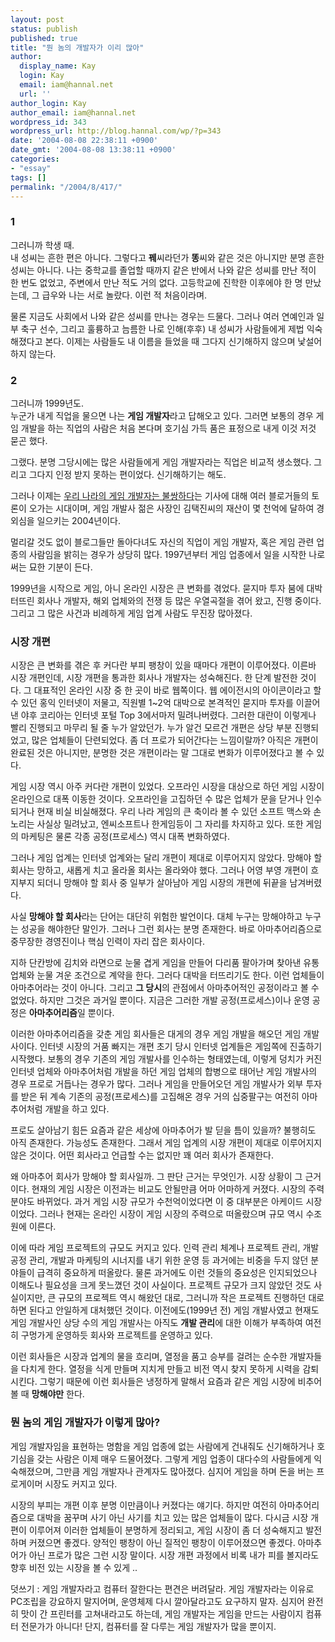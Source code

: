 ```yaml
---
layout: post
status: publish
published: true
title: "뭔 놈의 개발자가 이리 많아"
author:
  display_name: Kay
  login: Kay
  email: iam@hannal.net
  url: ''
author_login: Kay
author_email: iam@hannal.net
wordpress_id: 343
wordpress_url: http://blog.hannal.com/wp/?p=343
date: '2004-08-08 22:38:11 +0900'
date_gmt: '2004-08-08 13:38:11 +0900'
categories:
- "essay"
tags: []
permalink: "/2004/8/417/"
---
```

<h3>1</h3>
<p>그러니까 학생 때.<br />
내 성씨는 흔한 편은 아니다. 그렇다고 <b>꿰</b>씨라던가 <b>똥</b>씨와 같은 것은 아니지만 분명 흔한 성씨는 아니다. 나는 중학교를 졸업할 때까지 같은 반에서 나와 같은 성씨를 만난 적이 한 번도 없었고, 주변에서 만난 적도 거의 없다. 고등학교에 진학한 이후에야 한 명 만났는데, 그 급우와 나는 서로 놀랐다. 이런 적 처음이라며.</p>
<p>물론 지금도 사회에서 나와 같은 성씨를 만나는 경우는 드물다. 그러나 여러 연예인과 일부 축구 선수, 그리고 훌륭하고 늠름한 나로 인해(후후) 내 성씨가 사람들에게 제법 익숙해졌다고 본다. 이제는 사람들도 내 이름을 들었을 때 그다지 신기해하지 않으며 낯설어하지 않는다.</p>
<h3>2</h3>
<p>그러니까 1999년도.<br />
누군가 내게 직업을 물으면 나는 <b>게임 개발자</b>라고 답해오고 있다. 그러면 보통의 경우 게임 개발을 하는 직업의 사람은 처음 본다며 호기심 가득 품은 표정으로 내게 이것 저것 묻곤 했다.</p>
<p>그랬다. 분명 그당시에는 많은 사람들에게 게임 개발자라는 직업은 비교적 생소했다. 그리고 그다지 인정 받지 못하는 편이었다. 신기해하기는 해도.</p>
<p>그러나 이제는 <a href="http://www.gamespot.co.kr/gamerdesk/chanjoon/contents.jsp?con_no=31682&cat_no=324" target="_blank">우리 나라의 게임 개발자는 불쌍하다</a>는 기사에 대해 여러 블로거들의 토론이 오가는 시대이며, 게임 개발사 젊은 사장인 김택진씨의 재산이 몇 천억에 달하여 경외심을 일으키는 2004년이다.</p>
<p>멀리갈 것도 없이 블로그들만 돌아다녀도 자신의 직업이 게임 개발자, 혹은 게임 관련 업종의 사람임을 밝히는 경우가 상당히 많다. 1997년부터 게임 업종에서 일을 시작한 나로써는 묘한 기분이 든다.</p>
<p>1999년을 시작으로 게임, 아니 온라인 시장은 큰 변화를 겪었다. 묻지마 투자 붐에 대박 터뜨린 회사나 개발자, 해외 업체와의 전쟁 등 많은 우열곡절을 겪어 왔고, 진행 중이다. 그리고 그 많은 사건과 비례하게 게임 업계 사람도 무진장 많아졌다.</p>
<h3>시장 개편</h3>
<p>시장은 큰 변화를 겪은 후 커다란 부피 팽창이 있을 때마다 개편이 이루어졌다. 이른바 시장 개편인데, 시장 개편을 통과한 회사나 개발자는 성숙해진다. 한 단계 발전한 것이다. 그 대표적인 온라인 시장 중 한 곳이 바로 웹쪽이다. 웹 에이전시의 아이콘이라고 할 수 있던 홍익 인터넷이 저물고, 직원별 1~2억 대박으로 본격적인 묻지마 투자를 이끌어낸 야후 코리아는 인터넷 포털 Top 3에서마저 밀려나버렸다. 그러한 대란이 이렇게나 빨리 진행되고 마무리 될 줄 누가 알았던가. 누가 알건 모르건 개편은 상당 부분 진행되었고, 많은 업체들이 단련되었다. 좀 더 프로가 되어간다는 느낌이랄까? 아직은 개편이 완료된 것은 아니지만, 분명한 것은 개편이라는 말 그대로 변화가 이루어졌다고 볼 수 있다.</p>
<p>게임 시장 역시 아주 커다란 개편이 있었다. 오프라인 시장을 대상으로 하던 게임 시장이 온라인으로 대폭 이동한 것이다. 오프라인을 고집하던 수 많은 업체가 문을 닫거나 인수되거나 현재 비실 비실해졌다. 우리 나라 게임의 큰 축이라 볼 수 있던 소프트 맥스와 손노리는 사실상 밀려났고, 엔씨소프트나 한게임등이 그 자리를 차지하고 있다. 또한 게임의 마케팅은 물론 각종 공정(프로세스) 역시 대폭 변화하였다.</p>
<p>그러나 게임 업계는 인터넷 업계와는 달리 개편이 제대로 이루어지지 않았다. 망해야 할 회사는 망하고, 새롭게 치고 올라올 회사는 올라와야 했다. 그러나 어영 부영 개편이 흐지부지 되더니 망해야 할 회사 중 일부가 살아남아 게임 시장의 개편에 뒤끝을 남겨버렸다.</p>
<p>사실 <b>망해야 할 회사</b>라는 단어는 대단히 위험한 발언이다. 대체 누구는 망해야하고 누구는 성공을 해야한단 말인가. 그러나 그런 회사는 분명 존재한다. 바로 아마추어리즘으로 중무장한 경영진이나 핵심 인력이 자리 잡은 회사이다.</p>
<p>지하 단칸방에 김치와 라면으로 눈물 겹게 게임을 만들어 다리품 팔아가며 찾아낸 유통 업체와 눈물 겨운 조건으로 계약을 한다. 그러다 대박을 터뜨리기도 한다. 이런 업체들이 아마추어라는 것이 아니다. 그리고 <b>그 당시</b>의 관점에서 아마추어적인 공정이라고 볼 수 없었다. 하지만 그것은 과거일 뿐이다. 지금은 그러한 개발 공정(프로세스)이나 운영 공정은 <b>아마추어리즘</b>일 뿐이다.</p>
<p>이러한 아마추어리즘을 갖춘 게임 회사들은 대게의 경우 게임 개발을 해오던 게임 개발사이다. 인터넷 시장의 거품 빠지는 개편 초기 당시 인터넷 업계들은 게임쪽에 진출하기 시작했다. 보통의 경우 기존의 게임 개발사를 인수하는 형태였는데, 이렇게 덩치가 커진 인터넷 업체와 아마추어처럼 개발을 하던 게임 업체의 합병으로 태어난 게임 개발사의 경우 프로로 거듭나는 경우가 많다. 그러나 게임을 만들어오던 게임 개발사가 외부 투자를 받은 뒤 계속 기존의 공정(프로세스)를 고집해온 경우 거의 십중팔구는 여전히 아마추어처럼 개발을 하고 있다.</p>
<p>프로도 살아남기 힘든 요즘과 같은 세상에 아마추어가 발 딛을 틈이 있을까? 불행히도 아직 존재한다. 가능성도 존재한다. 그래서 게임 업계의 시장 개편이 제대로 이루어지지 않은 것이다. 어떤 회사라고 언급할 수는 없지만 꽤 여러 회사가 존재한다.</p>
<p>왜 아마추어 회사가 망해야 할 회사일까. 그 판단 근거는 무엇인가. 시장 상황이 그 근거이다. 현재의 게임 시장은 이전과는 비교도 안될만큼 어마 어마하게 커졌다. 시장의 주력 분야도 바뀌었다. 과거 게임 시장 규모가 수천억이었다면 이 중 대부분은 아케이드 시장이었다. 그러나 현재는 온라인 시장이 게임 시장의 주력으로 떠올랐으며 규모 역시 수조원에 이른다.</p>
<p>이에 따라 게임 프로젝트의 규모도 커지고 있다. 인력 관리 체계나 프로젝트 관리, 개발 공정 관리, 개발과 마케팅의 시너지를 내기 위한 운영 등 과거에는 비중을 두지 않던 분야들이 급격히 중요하게 떠올랐다. 물론 과거에도 이런 것들의 중요성은 인지되었으나 이해도나 필요성을 크게 못느꼈던 것이 사실이다. 프로젝트 규모가 크지 않았던 것도 사실이지만, 큰 규모의 프로젝트 역시 해왔던 대로, 그러니까 작은 프로젝트 진행하던 대로 하면 된다고 안일하게 대처했던 것이다. 이전에도(1999년 전) 게임 개발사였고 현재도 게임 개발사인 상당 수의 게임 개발사는 아직도 <b>개발 관리</b>에 대한 이해가 부족하여 여전히 구멍가게 운영하듯 회사와 프로젝트를 운영하고 있다.</p>
<p>이런 회사들은 시장과 업계의 물을 흐리며, 열정을 품고 승부를 걸려는 순수한 개발자들을 다치게 한다. 열정을 식게 만들며 지치게 만들고 비전 역시 찾지 못하게 시력을 감퇴시킨다. 그렇기 때문에 이런 회사들은 냉정하게 말해서 요즘과 같은 게임 시장에 비추어 볼 때 <b>망해야만</b> 한다.</p>
<h3>뭔 놈의 게임 개발자가 이렇게 많아?</h3>
<p>게임 개발자임을 표현하는 명함을 게임 업종에 없는 사람에게 건내줘도 신기해하거나 호기심을 갖는 사람은 이제 매우 드물어졌다. 그렇게 게임 업종이 대다수의 사람들에게 익숙해졌으며, 그만큼 게임 개발자나 관계자도 많아졌다. 심지어 게임을 하며 돈을 버는 프로게이머 시장도 커지고 있다.</p>
<p>시장의 부피는 개편 이후 분명 이만큼이나 커졌다는 얘기다. 하지만 여전히 아마추어리즘으로 대박을 꿈꾸며 사기 아닌 사기를 치고 있는 많은 업체들이 많다. 다시금 시장 개편이 이루어져 이러한 업체들이 분명하게 정리되고, 게임 시장이 좀 더 성숙해지고 발전하며 커졌으면 좋겠다. 양적인 팽창이 아닌 질적인 팽창이 이루어졌으면 좋겠다. 아마추어가 아닌 프로가 많은 그런 시장 말이다. 시장 개편 과정에서 비록 내가 피를 볼지라도 향후 비전 있는 시장을 볼 수 있게 ..</p>
<p>덧쓰기 : 게임 개발자라고 컴퓨터 잘한다는 편견은 버려달라. 게임 개발자라는 이유로 PC조립을 강요하지 말지어며, 운영체제 다시 깔아달라고도 요구하지 말자. 심지어 완전히 맛이 간 프린터를 고쳐내라고도 하는데, 게임 개발자는 게임을 만드는 사람이지 컴퓨터 전문가가 아니다! 단지, 컴퓨터를 잘 다루는 게임 개발자가 많을 뿐이지.</p>
